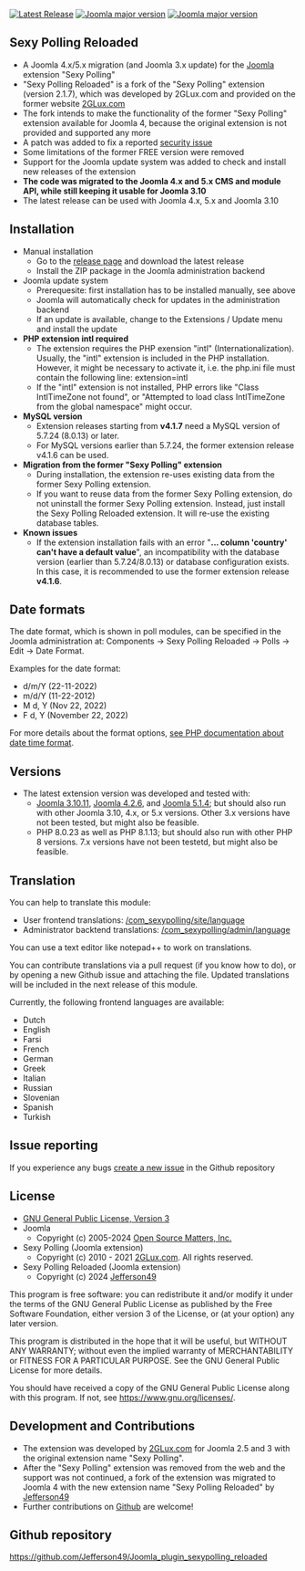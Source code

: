 [![Latest Release](https://img.shields.io/github/v/release/Jefferson49/Joomla_plugin_sexypolling_reloaded?display_name=tag)](https://github.com/Jefferson49/Joomla_plugin_sexypolling_reloaded/releases/latest)
[![Joomla major version](https://img.shields.io/badge/joomla-v3.x-green)](https://downloads.joomla.org/cms/joomla3)
[![Joomla major version](https://img.shields.io/badge/joomla-v4.x-green)](https://downloads.joomla.org/cms/joomla4)
## Sexy Polling Reloaded
+ A Joomla 4.x/5.x migration (and Joomla 3.x update) for the [Joomla](https://www.joomla.org/) extension "Sexy Polling" 
+ "Sexy Polling Reloaded" is a fork of the "Sexy Polling" extension (version 2.1.7), which was developed by 2GLux.com and provided on the former website [2GLux.com](https://web.archive.org/web/20211215150923/https://2glux.com/projects/sexypolling)
+ The fork intends to make the functionality of the former "Sexy Polling" extension available for Joomla 4, because the original extension is not provided and supported any more
+ A patch was added to fix a reported [security issue](https://www.exploit-db.com/exploits/50927)
+ Some limitations of the former FREE version were removed
+ Support for the Joomla update system was added to check and install new releases of the extension
+ **The code was migrated to the Joomla 4.x and 5.x CMS and module API, while still keeping it usable for Joomla 3.10**
+ The latest release can be used with Joomla 4.x, 5.x and Joomla 3.10

##  Installation
+ Manual installation
    + Go to the [release page](https://github.com/Jefferson49/Joomla_plugin_sexypolling_reloaded/releases) and download the latest release
    + Install the ZIP package in the Joomla administration backend
+ Joomla update system
    + Prerequesite: first installation has to be installed manually, see above
    + Joomla will automatically check for updates in the administration backend
    + If an update is available, change to the Extensions / Update menu and install the update 
+ **PHP extension intl required**
   + The extension requires the PHP exension "intl" (Internationalization). Usually, the "intl" extension is included in the PHP installation. However, it might be necessary to activate it, i.e. the php.ini file must contain the following line: extension=intl
   + If the "intl" extension is not installed, PHP errors like "Class IntlTimeZone not found", or "Attempted to load class IntlTimeZone from the global namespace" might occur.
+ **MySQL version**
   + Extension releases starting from **v4.1.7** need a MySQL version of 5.7.24 (8.0.13) or later.
   + For MySQL versions earlier than 5.7.24, the former extension release v4.1.6 can be used. 
+ **Migration from the former "Sexy Polling" extension**
    + During installation, the extension re-uses existing data from the former Sexy Polling extension. 
    + If you want to reuse data from the former Sexy Polling extension, do not uninstall the former Sexy Polling extension. Instead, just install the Sexy Polling Reloaded extension. It will re-use the existing database tables.
+ **Known issues**
    + If the extension installation fails with an error "**... column 'country' can't have a default value**", an incompatibility with the database version (earlier than 5.7.24/8.0.13) or database configuration exists. In this case, it is recommended to use the former extension release **v4.1.6**. 
##  Date formats
The date format, which is shown in poll modules, can be specified in the Joomla administration at: Components -> Sexy Polling Reloaded -> Polls -> Edit -> Date Format.

Examples for the date format: 
+ d/m/Y (22-11-2022)
+ m/d/Y (11-22-2012)
+ M d, Y (Nov 22, 2022)
+ F d, Y (November 22, 2022)

For more details about the format options, [see PHP documentation about date time format](https://www.php.net/manual/en/datetime.format.php).

##  Versions 
+ The latest extension version was developed and tested with: 
    + [Joomla 3.10.11](https://downloads.joomla.org/cms/joomla3), [Joomla 4.2.6](https://downloads.joomla.org/cms/joomla4), and [Joomla 5.1.4](https://downloads.joomla.org/cms/joomla5); but should also run with other Joomla 3.10, 4.x, or 5.x versions. Other 3.x versions have not been tested, but might also be feasible.
    + PHP 8.0.23 as well as PHP 8.1.13; but should also run with other PHP 8 versions. 7.x versions have not been testetd, but might also be feasible.

## Translation
You can help to translate this module:
+ User frontend translations: [/com_sexypolling/site/language](com_sexypolling/site/language/)
+ Administrator backtend translations: [/com_sexypolling/admin/language](com_sexypolling/admin/language/)

You can use a text editor like notepad++ to work on translations.

You can contribute translations via a pull request (if you know how to do), or by opening a new Github issue and attaching the file. Updated translations will be included in the next release of this module.

Currently, the following frontend languages are available:
+ Dutch
+ English
+ Farsi
+ French
+ German
+ Greek
+ Italian
+ Russian
+ Slovenian
+ Spanish
+ Turkish

## Issue reporting
If you experience any bugs [create a new issue](https://github.com/Jefferson49/Joomla_plugin_sexypolling_reloaded/issues) in the Github repository

## License
+ [GNU General Public License, Version 3](LICENSE.md)
+ Joomla
    + Copyright (c) 2005-2024 [Open Source Matters, Inc.](https://www.opensourcematters.org/)
+ Sexy Polling (Joomla extension)
    + Copyright (c) 2010 - 2021 [2GLux.com](2GLux.com). All rights reserved.
+ Sexy Polling Reloaded (Joomla extension)
    + Copyright (c) 2024 [Jefferson49](https://github.com/Jefferson49)

This program is free software: you can redistribute it and/or modify it under the terms of the GNU General Public License as published by the Free Software Foundation, either version 3 of the License, or (at your option) any later version.

This program is distributed in the hope that it will be useful, but WITHOUT ANY WARRANTY; without even the implied warranty of MERCHANTABILITY or FITNESS FOR A PARTICULAR PURPOSE. See the GNU General Public License for more details.

You should have received a copy of the GNU General Public License along with this program. If not, see https://www.gnu.org/licenses/.

## Development and Contributions
+ The extension was developed by [2GLux.com](2GLux.com) for Joomla 2.5 and 3 with the original extension name "Sexy Polling".
+ After the "Sexy Polling" extension was removed from the web and the support was not continued, a fork of the extension was migrated to Joomla 4 with the new extension name "Sexy Polling Reloaded" by [Jefferson49](https://github.com/Jefferson49)
+ Further contributions on [Github](https://github.com/Jefferson49/Joomla_plugin_sexypolling_reloaded) are welcome!

##  Github repository  
https://github.com/Jefferson49/Joomla_plugin_sexypolling_reloaded
